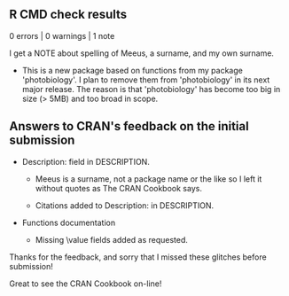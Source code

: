 ## R CMD check results

0 errors | 0 warnings | 1 note

I get a NOTE about spelling of Meeus, a surname, and my own surname.

* This is a new package based on functions from my package 'photobiology'. I
plan to remove them from 'photobiology' in its next major release. The reason 
is that 'photobiology' has become too big in size (> 5MB) and too broad in 
scope.

## Answers to CRAN's feedback on the initial submission

* Description: field in DESCRIPTION.

  - Meeus is a surname, not a package name or the like so I left it without quotes
as The CRAN Cookbook says.

  - Citations added to Description: in DESCRIPTION.

* Functions documentation

  - Missing \value fields added as requested.

Thanks for the feedback, and sorry that I missed these glitches before
submission!

Great to see the CRAN Cookbook on-line! 
